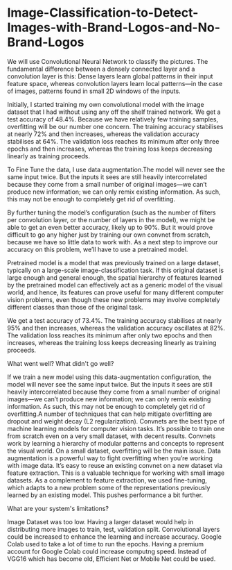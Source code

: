 # Image-Classification-to-Detect-Images-with-Brand-Logos-and-No-Brand-Logos
We will use Convolutional Neural Network to classify the pictures. The fundamental difference between a densely connected layer and a convolution layer is this:
Dense layers learn global patterns in their input feature space, whereas convolution layers learn local patterns—in the case of images, patterns found in small
2D windows of the inputs.


Initially, I started training my own convolutional model with the image dataset that I had without using any off the shelf trained network. We get a test 
accuracy of 48.4%. Because we have relatively few training samples, overfitting will be our number one concern. The training accuracy stabilises at nearly 72%
and then increases, whereas the validation accuracy stabilises at 64%. The validation loss reaches its minimum after only three epochs and then increases,
whereas the training loss keeps decreasing linearly as training proceeds.

To Fine Tune the data, I use data augmentation.The model will never see the same input twice. But the inputs it sees are still heavily intercorrelated because
they come from a small number of original images—we can’t produce new information; we can only remix existing information. As such, this may not be enough to
completely get rid of overfitting.

By further tuning the model’s configuration (such as the number of filters per convolution layer, or the number of layers in the model), we might be able to
get an even better accuracy, likely up to 90%. But it would prove difficult to go any higher just by training our own convnet from scratch, because we have
so little data to work with. As a next step to improve our accuracy on this problem, we’ll have to use a pretrained model.

Pretrained model is a model that was previously trained on a large dataset, typically on a large-scale image-classification task. If this original dataset is
large enough and general enough, the spatial hierarchy of features learned by the pretrained model can effectively act as a generic model of the visual world,
and hence, its features can prove useful for many different computer vision problems, even though these new problems may involve completely different classes
than those of the original task.

We get a test accuracy of 73.4%. The training accuracy stabilises at nearly 95% and then increases, whereas the validation accuracy oscillates at 82%. The
validation loss reaches its minimum after only two epochs and then increases, whereas the training loss keeps decreasing linearly as training proceeds.



What went well? What didn't go well?

If we train a new model using this data-augmentation configuration, the model will never see the same input twice. But the inputs it sees are still heavily
intercorrelated because they come from a small number of original images—we can’t produce new information; we can only remix existing information. As such,
this may not be enough to completely get rid of overfitting.A number of techniques that can help mitigate overfitting are dropout and weight decay
(L2 regularization).
Convnets are the best type of machine learning models for computer vision tasks. It’s possible to train one from scratch even on a very small dataset,
with decent results. Convnets work by learning a hierarchy of modular patterns and concepts to represent the visual world.
On a small dataset, overfitting will be the main issue. Data augmentation is a powerful way to fight overfitting when you’re working with image data.
It’s easy to reuse an existing convnet on a new dataset via feature extraction. This is a valuable technique for working with small image datasets. 
As a complement to feature extraction, we used fine-tuning, which adapts to a new problem some of the representations previously learned by an existing model.
This pushes performance a bit further.

What are your system's limitations?

Image Dataset was too low. Having a larger dataset would help in distributing more images to train, test, validation split.
Convolutional layers could be increased to enhance the learning and increase accuracy.
Google Colab used to take a lot of time to run the epochs. Having a premium account for Google Colab could increase computng speed.
Instead of VGG16 which has become old, Efficient Net or Mobile Net could be used.
